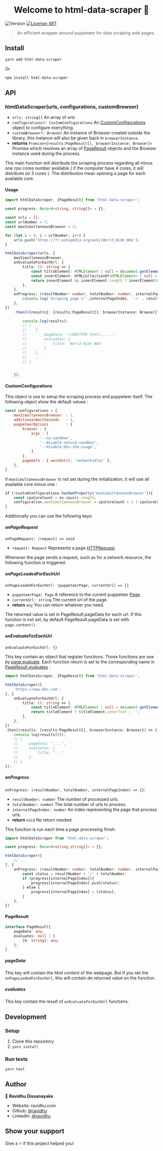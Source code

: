 <h1 style="text-align: center">Welcome to html-data-scraper 👋</h1>
<p>
  <img alt="Version" src="https://img.shields.io/npm/v/html-data-scraper" />
  <a href="#" target="_blank">
    <img alt="License: MIT" src="https://img.shields.io/npm/l/html-data-scraper" />
  </a>
</p>

> An efficient wrapper around puppeteer for data scraping web pages. 

## Install

```sh
yarn add html-data-scraper
```
Or
```sh
npm install html-data-scraper
```

## API

### htmlDataScraper(urls, configurations, customBrowser)
* `urls: string[]` An array of urls
* `configurations?: CustomConfigurations` An [CustomConfigurations](#customconfigurations) object to configure everything. 
* `customBrowser?: Browser` An instance of Browser created outside the library, this instance will also be given back in `browserInstance`. 
* **returns** `Promise<{results:PageResult[], browserInstance: Browser}>` Promise which resolves an array of [PageResult](#pageresult) objects and the Browser instance used during the process. 

This main function will distribute the scraping process regarding all minus one cpu cores number available 
( if the computer have 4 cores, it will distribute on 3 cores ). The distribution mean opening a page for each available core.

#### Usage 
```typescript
import htmlDataScraper, {PageResult} from 'html-data-scraper';    

const progress: Record<string, string[]> = {};

const urls = [];
const urlNumber = 7;
const maxSimultaneousBrowser = 3;

for (let i = 0; i < urlNumber; i++) {
    urls.push('https://fr.wikipedia.org/wiki/World_Wide_Web');
}

htmlDataScraper(urls, {
    maxSimultaneousBrowser,
    onEvaluateForEachUrl: {
        title: (): string => {
            const titleElement: HTMLElement | null = document.getElementById('firstHeading');
            const innerElement: HTMLCollectionOf<HTMLElement> | null = titleElement.getElementsByTagName('span');
            return innerElement && innerElement.length ? innerElement[0].innerText : '';
        },
    },
    onProgress: (resultNumber: number, totalNumber: number, internalPageIndex: number) => {
        console.log('Scraping page n°',internalPageIndex, '->' , resultNumber + '/' + totalNumber);
    },
})
    .then(({results}: {results:PageResult[], browserInstance: Browser}) => {

        console.log(results);
        // [
        //    {
        //        pageData: '<!DOCTYPE html>.....',
        //        evaluates: { 
        //            title: 'World Wide Web'
        //        }
        //    },
        //    ...
        // ]


    });
```

#### CustomConfigurations

This object is use to setup the scraping process and puppeteer itself. 
The following object show the default values :
```javascript
const configurations = {
    maxSimultaneousBrowser  : 1,
    additionalWaitSeconds   : 1,
    puppeteerOptions        : {
        browser : {
            args : [
                '--no-sandbox',
                '--disable-setuid-sandbox',
                '--disable-dev-shm-usage',
            ],
        },
        pageGoTo : { waitUntil: 'networkidle2' },
    },
}
```
if `maxSimultaneousBrowser` is not set during the initialization, it will use all available core minus one :
```javascript
if (!customConfigurations.hasOwnProperty('maxSimultaneousBrowser')){
    const cpuCoreCount = os.cpus().length;
    configuration.maxSimultaneousBrowser = cpuCoreCount > 2 ? cpuCoreCount - 1 : 1;
}
```

Additionally you can use the following keys:

##### onPageRequest
`onPageRequest: (request) => void`
* `request: Request` Represents a page [HTTPRequest](https://pptr.dev/#?product=Puppeteer&version=v10.2.0&show=api-class-httprequest).

Whenever the page sends a request, such as for a network resource, the following function is triggered.

##### onPageLoadedForEachUrl
`onPageLoadedForEachUrl: (puppeteerPage, currentUrl) => {}`
* `puppeteerPage: Page` A reference to the current puppeteer [Page](https://pptr.dev/#?product=Puppeteer&version=v10.2.0&show=api-class-page).
* `currentUrl: string` The current url of the page.
* **return** `any` You can return whatever you need.

The returned value is set in PageResult.pageData for each url.
If this function is not set, by default PageResult.pageData is set with `page.content()`.

##### onEvaluateForEachUrl
`onEvaluateForEachUrl: {}`

This key contain an object that register functions. Those functions are use by 
[page.evaluate](https://pptr.dev/#?product=Puppeteer&version=v10.2.0&show=api-pageevaluatepagefunction-args). 
Each function return is set to the corresponding name in [PageResult.evaluates](#evaluates) :
```typescript
import htmlDataScraper, {PageResult} from 'html-data-scraper';    

htmlDataScraper([
    'https://www.bbc.com',
], {
    onEvaluateForEachUrl: {
        title: (): string => {
            const titleElement: HTMLElement | null = document.getElementById('page-title');
            return titleElement ? titleElement.innerText : '';
        },
    },
})
.then((results: {results:PageResult[], browserInstance: Browser}) => {
    console.log(results[0]);
    // {
    //     pageData: "....",
    //     evaluates: {
    //         title: "..." 
    //     } 
    // }
});
```

##### onProgress
`onProgress: (resultNumber, totalNumber, internalPageIndex) => {}`:
* `resultNumber: number` The number of processed urls.
* `totalNumber: number` The total number of urls to process.
* `internalPageIndex: number` An index representing the page that process urls.
* **return** `void` No return needed.

This function is run each time a page processing finish.

```typescript
import htmlDataScraper from 'html-data-scraper';    

const progress: Record<string,string[]> = {};

htmlDataScraper([
    // ...
], {
    onProgress: (resultNumber: number, totalNumber: number, internalPageIndex: number) => {
        const status = resultNumber + '/' + totalNumber;
        if (progress[internalPageIndex]){
            progress[internalPageIndex].push(status);
        } else {
            progress[internalPageIndex] = [status];
        }
    },
})
```

#### PageResult

```typescript
interface PageResult{
    pageData: any;
    evaluates: null | {
        [k: string]: any;
    };
}
```
##### pageData
This key will contain the html content of the webpage. But if you set the `onPageLoadedForEachUrl`, this will contain de returned value on the function.

##### evaluates
This key contain the result of `onEvaluateForEachUrl` functions.

## Development

### Setup

1) Clone this repository
2) `yarn install`

### Run tests

```sh
yarn test
```

## Author

👤 **Ravidhu Dissanayake**

* Website: ravidhu.com
* Github: [@ravidhu](https://github.com/ravidhu)
* LinkedIn: [@ravidhu](https://linkedin.com/in/ravidhu)

## Show your support

Give a ⭐️ if this project helped you!
